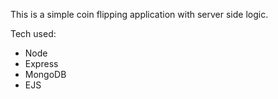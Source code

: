 This is a simple coin flipping application with server side logic. 

Tech used:
- Node
- Express
- MongoDB
- EJS
